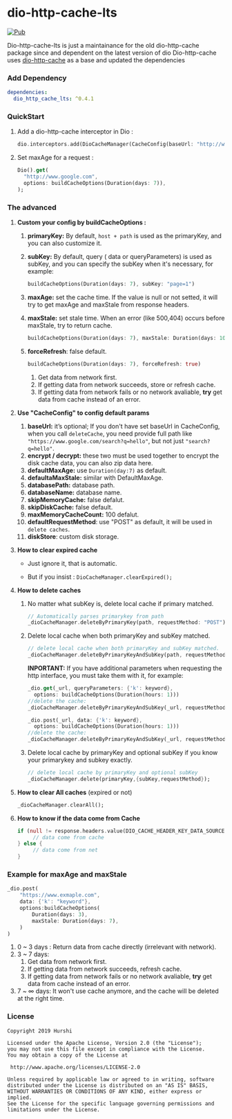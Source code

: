# dio-http-cache-lts

[![Pub](https://img.shields.io/pub/v/dio_http_cache.svg?style=flat)](https://pub.dev/packages/dio_http_cache_lts) 

Dio-http-cache-lts is just a maintainance for the old dio-http-cache package since and dependent on the latest version of dio
Dio-http-cache uses [dio-http-cache](https://github.com/hurshi/dio-http-cache) as a base and updated the dependencies

### Add Dependency 
```yaml
dependencies:
  dio_http_cache_lts: ^0.4.1
```

### QuickStart

1. Add a dio-http-cache interceptor in Dio :

   ```dart
   dio.interceptors.add(DioCacheManager(CacheConfig(baseUrl: "http://www.google.com")).interceptor);
   ```

2. Set maxAge for a request :

   ```dart
   Dio().get(
     "http://www.google.com",
     options: buildCacheOptions(Duration(days: 7)),
   );
   ```

### The advanced

1. **Custom your config by buildCacheOptions :**
  
   1. **primaryKey:** By default, `host + path` is used as the primaryKey, and you can also customize it.
   
   2. **subKey:** By default, query ( data or queryParameters) is used as subKey, and you can specify  the subKey when it's necessary, for example:
   
      ```dart
      buildCacheOptions(Duration(days: 7), subKey: "page=1")
      ```
   
   3. **maxAge:** set the cache time. If the value is null or not setted, it will try to get maxAge and maxStale from response headers.
   
   4. **maxStale:** set stale time. When an error (like 500,404) occurs before maxStale, try to return cache.
   
      ```dart
      buildCacheOptions(Duration(days: 7), maxStale: Duration(days: 10))
      ```
   
   5. **forceRefresh**: false default.
   
      ```dart
      buildCacheOptions(Duration(days: 7), forceRefresh: true)
      ```
   
      1. Get data from network first.
      2. If getting data from network succeeds, store or refresh cache.
      3. If getting data from network fails or no network avaliable, **try** get data from cache instead of an error.
   
2. **Use "CacheConfig" to config default params**

   1. **baseUrl:** it’s optional; If you don't have set baseUrl in CacheConfig, when you call `deleteCache`, you need provide full path like `"https://www.google.com/search?q=hello"`, but not just `"search?q=hello"`.
   2. **encrypt / decrypt:**  these two must be used together to encrypt the disk cache data, you can also zip data here.
   3. **defaultMaxAge:**  use `Duration(day:7)` as default.
   4. **defaultaMaxStale:** similar with DefaultMaxAge.
   5. **databasePath:** database path.
   6. **databaseName:** database name.
   7. **skipMemoryCache:** false defalut.
   8. **skipDiskCache:** false default.
   9. **maxMemoryCacheCount:** 100 defalut.
   10. **defaultRequestMethod**: use "POST" as default, it will be used in `delete caches`.
   11. **diskStore**: custom disk storage.

3. **How to clear expired cache**

   * Just ignore it, that is automatic.

   * But if you insist : `DioCacheManager.clearExpired();`

4. **How to delete caches**

   1. No matter what subKey is, delete local cache if primary matched.

      ```dart
      // Automatically parses primarykey from path
      _dioCacheManager.deleteByPrimaryKey(path, requestMethod: "POST"); 
      ```

   2. Delete local cache when both primaryKey and subKey matched.

      ```dart
      // delete local cache when both primaryKey and subKey matched.
      _dioCacheManager.deleteByPrimaryKeyAndSubKey(path, requestMethod: "GET"); 
      ```

      **INPORTANT:** If you have additional parameters when requesting the http interface, you must take them with it, for example:

      ```dart
      _dio.get(_url, queryParameters: {'k': keyword}, 
      	options: buildCacheOptions(Duration(hours: 1)))
      //delete the cache:
      _dioCacheManager.deleteByPrimaryKeyAndSubKey(_url, requestMethod: "GET", queryParameters:{'k': keyword}); 
      ```

      ```dart
      _dio.post(_url, data: {'k': keyword}, 
      	options: buildCacheOptions(Duration(hours: 1)))
      //delete the cache:
      _dioCacheManager.deleteByPrimaryKeyAndSubKey(_url, requestMethod: "POST", data:{'k': keyword}); 
      ```

   3. Delete local cache by primaryKey and optional subKey if you know your primarykey and subkey exactly.

      ```dart
      // delete local cache by primaryKey and optional subKey
      _dioCacheManager.delete(primaryKey,{subKey,requestMethod});
      ```

5. **How to clear All caches** (expired or not)

   ```dart
   _dioCacheManager.clearAll();
   ```
   
6. **How to know if the data come from Cache**

   ```dart
   if (null != response.headers.value(DIO_CACHE_HEADER_KEY_DATA_SOURCE)) {
		// data come from cache
   } else {
		// data come from net
   }
   ```


###  Example for maxAge and maxStale

```dart
_dio.post(
	"https://www.exmaple.com",
	data: {'k': "keyword"},
	options:buildCacheOptions(
  		Duration(days: 3), 
  		maxStale: Duration(days: 7), 
	)
)
```

1. 0 ~ 3 days : Return data from cache directly (irrelevant with network).
2. 3 ~ 7 days: 
   1. Get data from network first.
   2. If getting data from network succeeds, refresh cache.
   3. If getting data from network fails or no network avaliable, **try** get data from cache instead of an error.
3. 7 ~ ∞ days: It won't use cache anymore, and the cache will be deleted at the right time.

### License

   ```
Copyright 2019 Hurshi

Licensed under the Apache License, Version 2.0 (the "License");
you may not use this file except in compliance with the License.
You may obtain a copy of the License at

    http://www.apache.org/licenses/LICENSE-2.0

Unless required by applicable law or agreed to in writing, software
distributed under the License is distributed on an "AS IS" BASIS,
WITHOUT WARRANTIES OR CONDITIONS OF ANY KIND, either express or implied.
See the License for the specific language governing permissions and
limitations under the License.
   ```
